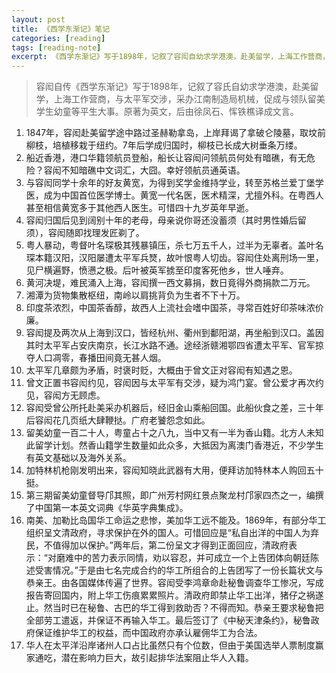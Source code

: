 ```yaml
---
layout: post
title: 《西学东渐记》笔记
categories: [reading]
tags: [reading-note]
excerpt: 《西学东渐记》写于1898年，记叙了容闳自幼求学港澳，赴美留学，上海工作营商，与太平军交涉，采办江南制造局机械，促成与领队留美学生幼童等平生大事。原著为英文，后由徐凤石、恽铁樵译成文言。
---
```


> 容闳自传《西学东渐记》写于1898年，记叙了容氏自幼求学港澳，赴美留学，上海工作营商，与太平军交涉，采办江南制造局机械，促成与领队留美学生幼童等平生大事。原著为英文，后由徐凤石、恽铁樵译成文言。

1. 1847年，容闳赴美留学途中路过圣赫勒拿岛，上岸拜谒了拿破仑陵墓，取坟前柳枝，培植移栽于纽约。7年后学成归国时，柳枝已长成大树垂条万缕。
2. 船近香港，港口华籍领航员登船，船长让容闳问领航员何处有暗礁，有无危险？容闳不知暗礁中文词汇，大囧。幸好领航员通英语。
2. 与容闳同学十余年的好友黄宽，为得到奖学金维持学业，转至苏格兰爱丁堡学医，成为中国首位医学博士。黄宽一代名医，医术精深，尤擅外科。在粤西人甚至相信黄宽多于其他西人医生。可惜四十九岁英年早逝。
3. 容闳归国后见到阔别十年的老母，母亲说你哥还没蓄须（其时男性婚后留须），容闳随即找理发匠剃了。
4. 粤人暴动，粤督叶名琛极其残暴镇压，杀七万五千人，过半为无辜者。盖叶名琛本籍汉阳，汉阳屡遭太平军兵燹，故叶恨粤人切齿。容闳住处离刑场一里，见尸横遍野，愤懑之极。后叶被英军掳至印度客死他乡，世人唾弃。
5. 黄河决堤，难民涌入上海，容闳撰一西文募捐，数日竟得外商捐款二万元。
6. 湘潭为货物集散枢纽，南岭以肩挑背负为生者不下十万。
7. 印度茶浓烈，中国茶香醇，故西人上流社会嗜中国茶，寻常百姓好印茶味浓价廉。
8. 容闳提及两次从上海到汉口，皆经杭州、衢州到鄱阳湖，再坐船到汉口。盖因其时太平军占安庆南京，长江水路不通。途经浙赣湘鄂四省遭太平军、官军掠夺人口凋零，春播田间竟无甚人烟。
9. 太平军几章颇为矛盾，时褒时贬，大概由于曾文正对容闳有知遇之恩。
10. 曾文正置书容闳约见，容闳因与太平军有交涉，疑为鸿门宴。曾公爱才再次约见，容闳方无顾虑。
11. 容闳受曾公所托赴美采办机器后，经旧金山乘船回国。此船伙食之差，三十年后容闳花几页纸大肆鞭挞。广府老饕怨念如此。
12. 留美幼童一百二十人，粤童占十之八九，当中又有一半为香山籍。北方人未知此留学计划。然香山籍学生数量如此众多，大抵因为离澳门香港近，不少学生有英文基础以及海外关系。
13. 加特林机枪刚发明出来，容闳知晓此武器有大用，便拜访加特林本人购回五十挺。
14. 第三期留美幼童督导邝其照，即广州芳村网红景点聚龙村邝家四杰之一，编撰了中国第一本英文词典《华英字典集成》。
15. 南美、加勒比岛国华工命运之悲惨，美加华工远不能及。1869年，有部分华工组织呈文清政府，寻求保护在外的国人。可惜回应是“私自出洋的中国人为弃民，不值得加以保护。”两年后，第二份呈文才得到正面回应，清政府表示：“对磨难中的苦力表示同情，劝以容忍，并可成立一个上告团体向朝廷陈述受害情况。”于是由七名完成合约的华工所组合的上告团写了一份长篇状文与恭亲王。由各国媒体传遍了世界。容闳受李鸿章命赴秘鲁调查华工惨况，写成报告寄回国内，附上华工伤痕累累照片。清政府即禁止华工出洋，猪仔之祸遂止。然当时已在秘鲁、古巴的华工得到救助否？不得而知。恭亲王要求秘鲁把全部劳工遣返，并保证不再输入华工。最后签订了《中秘天津条约》，秘鲁政府保证维护华工的权益，而中国政府亦承认雇佣华工为合法。
16. 华人在太平洋沿岸诸州人口占比虽然只有个位数，但由于美国选举人票制度赢家通吃，潜在影响力巨大，故引起排华法案阻止华人入籍。